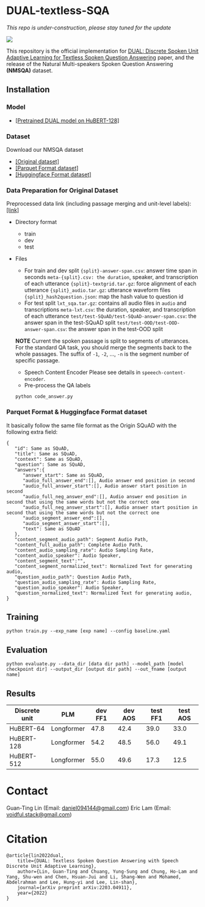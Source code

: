 # DUAL-textless-SQA
*This repo is under-construction, please stay tuned for the update*

![](https://i.imgur.com/TCtkkp3.png)

This repository is the official implementation for [DUAL: Discrete Spoken Unit Adaptive Learning for Textless Spoken Question Answering](https://arxiv.org/abs/2203.04911) paper, and the release of the Natural Multi-speakers Spoken Question Answering **(NMSQA)** dataset. 

## Installation 
### Model
* [[Pretrained DUAL model on HuBERT-128]](https://ntucc365-my.sharepoint.com/:f:/g/personal/r10942104_ntu_edu_tw/EmDnNEHsnHlBiHNDnDzTGewB38uxBiimfrsY0EPgacP9oQ?e=OPp7hP)
### Dataset
Download our NMSQA dataset
* [[Original dataset]](https://ntucc365-my.sharepoint.com/:u:/g/personal/r10942104_ntu_edu_tw/EZpxoRWns-NHoJnvaJERmDAB8WjHUf39obN4vQwQYHz73g?e=gU2GJi)
* [[Parquet Format dataset]](https://github.com/DanielLin94144/DUAL-textless-SQA/tree/main/data.parquet)
* [[Huggingface Format dataset]](https://huggingface.co/datasets/voidful/NMSQA)


### Data Preparation for Original Dataset 
Preprocessed data link (including passage merging and unit-level labels): [[link]](https://ntucc365-my.sharepoint.com/:f:/g/personal/r10942104_ntu_edu_tw/EqXPTZAQJcNGgWP0gLW0FngBmpWSPWEHZ0h-ukEbIleh3g?e=Qv4Bas)


* Directory format
    - train
    - dev
    - test

* Files
    * For train and dev split
    `{split}-answer-span.csv`: answer time span in seconds
    `meta-{split}.csv: the duration`, speaker, and transcription of each utterance
    `{split}-textgrid.tar.gz`: force alignment of each utterance
    `{split}_audio.tar.gz`: utterance waveform files
    `{split}_hash2question.json`: map the hash value to question id
    * For test split
    `lxt_sqa.tar.gz`: contains all audio files in `audio` and transcriptions
    `meta-lxt.csv`: the duration, speaker, and transcription of each utterance
    `test/test-SQuAD/test-SQuAD-answer-span.csv`: the answer span in the test-SQuAD split
    `test/test-OOD/test-OOD-answer-span.csv`: the answer span in the test-OOD split

    **NOTE**
    Current the spoken passage is split to segments of utterances. For the standard QA task, you should merge the segments back to the whole passages. The suffix of `-1`, `-2`, ..., `-n` is the segment number of specific passage.

    * Speech Content Encoder
    Please see details in `speeech-content-encoder`. 
    * Pre-process the QA labels 
    ```
    python code_answer.py
    ```

### Parquet Format & Huggingface Format dataset
It basically follow the same file format as the Origin SQuAD with the following extra field:
```json=
{
   "id": Same as SQuAD,
   "title": Same as SQuAD,
   "context": Same as SQuAD,
   "question": Same as SQuAD,
   "answers":{
      "answer_start": Same as SQuAD,
      "audio_full_answer_end":[], Audio answer end position in second
      "audio_full_answer_start":[], Audio answer start position in second
      "audio_full_neg_answer_end":[], Audio answer end position in second that using the same words but not the correct one
      "audio_full_neg_answer_start":[], Audio answer start position in second that using the same words but not the correct one
      "audio_segment_answer_end":[],
      "audio_segment_answer_start":[],
      "text": Same as SQuAD
   },
   "content_segment_audio_path": Segment Audio Path,
   "content_full_audio_path": Complete Audio Path,
   "content_audio_sampling_rate": Audio Sampling Rate,
   "content_audio_speaker": Audio Speaker,
   "content_segment_text":"",
   "content_segment_normalized_text": Normalized Text for generating audio,
   "question_audio_path": Question Audio Path,
   "question_audio_sampling_rate": Audio Sampling Rate,
   "question_audio_speaker": Audio Speaker,
   "question_normalized_text": Normalized Text for generating audio,
}
```

## Training 
```
python train.py --exp_name [exp name] --config baseline.yaml
```

## Evaluation
```
python evaluate.py --data_dir [data dir path] --model_path [model checkpoint dir] --output_dir [output dir path] --out_fname [output name]
```

## Results
| Discrete unit | PLM        | dev FF1 | dev AOS | test FF1 | test AOS |
|---------------|------------|---------|---------|----------|----------|
| HuBERT-64     | Longformer | 47.8    | 42.4    | 39.0     | 33.0     |
| HuBERT-128    | Longformer | 54.2    | 48.5    | 56.0     | 49.1     |
| HuBERT-512    | Longformer | 55.0    | 49.6    | 17.3     | 12.5     |

# Contact 
Guan-Ting Lin (Email: daniel094144@gmail.com)
Eric Lam (Email: voidful.stack@gmail.com)

# Citation
```
@article{lin2022dual,
    title={DUAL: Textless Spoken Question Answering with Speech Discrete Unit Adaptive Learning},
    author={Lin, Guan-Ting and Chuang, Yung-Sung and Chung, Ho-Lam and Yang, Shu-wen and Chen, Hsuan-Jui and Li, Shang-Wen and Mohamed, Abdelrahman and Lee, Hung-yi and Lee, Lin-shan},
    journal={arXiv preprint arXiv:2203.04911},
    year={2022}
}
```


